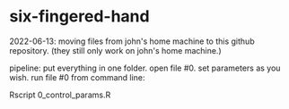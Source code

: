 # six-fingered-hand

2022-06-13: moving files from john's home machine to this github repository.  (they still only work on john's home machine.)

pipeline: put everything in one folder.  open file #0.  set parameters as you wish.  run file #0 from command line:

Rscript 0_control_params.R
